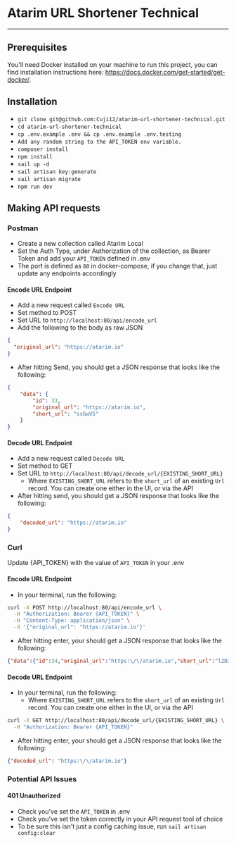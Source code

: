 # Atarim URL Shortener Technical

---

## Prerequisites
You'll need Docker installed on your machine to run this project, you can find installation
instructions here: https://docs.docker.com/get-started/get-docker/.

## Installation
- `git clone git@github.com:Cuji12/atarim-url-shortener-technical.git`
- `cd atarim-url-shortener-technical`
- `cp .env.example .env && cp .env.example .env.testing`
- `Add any random string to the API_TOKEN env variable.`
- `composer install`
- `npm install`
- `sail up -d`
- `sail artisan key:generate`
- `sail artisan migrate`
- `npm run dev`

## Making API requests
### Postman
- Create a new collection called Atarim Local
- Set the Auth Type, under Authorization of the collection, as Bearer Token and add your `API_TOKEN` defined in .env
- The port is defined as `80` in docker-compose, if you change that, just update any endpoints accordingly

#### Encode URL Endpoint
- Add a new request called `Encode URL`
- Set method to POST
- Set URL to `http://localhost:80/api/encode_url`
- Add the following to the body as raw JSON
```JSON
{
  "original_url": "https://atarim.io"
}
```
- After hitting Send, you should get a JSON response that looks like the following:
```JSON
{
    "data": {
        "id": 33,
        "original_url": "https://atarim.io",
        "short_url": "ssGwV5"
    }
}
```
#### Decode URL Endpoint
- Add a new request called `Decode URL`
- Set method to GET
- Set URL to `http://localhost:80/api/decode_url/{EXISTING_SHORT_URL}`
  - Where `EXISTING_SHORT_URL` refers to the `short_url` of an existing `Url` record. You can create one either in the UI, or via the API
- After hitting send, you should get a JSON response that looks like the following:
```JSON
{
    "decoded_url": "https://atarim.io"
}
```
### Curl
Update {API_TOKEN} with the value of `API_TOKEN` in your .env
#### Encode URL Endpoint
- In your terminal, run the following:
```bash
curl -X POST http://localhost:80/api/encode_url \
  -H "Authorization: Bearer {API_TOKEN}" \
  -H "Content-Type: application/json" \
  -d '{"original_url": "https://atarim.io"}'
```
- After hitting enter, your should get a JSON response that looks like the following:
```JSON
{"data":{"id":34,"original_url":"https:\/\/atarim.io","short_url":"l2DIgo"}}
```
#### Decode URL Endpoint
- In your terminal, run the following:
  - Where `EXISTING_SHORT_URL` refers to the `short_url` of an existing `Url` record. You can create one either in the UI, or via the API
```bash
curl -X GET http://localhost:80/api/decode_url/{EXISTING_SHORT_URL} \
  -H "Authorization: Bearer {API_TOKEN}"
```
- After hitting enter, your should get a JSON response that looks like the following:
```JSON
{"decoded_url": "https:\/\/atarim.io"}
```

### Potential API Issues
#### 401 Unauthorized
- Check you've set the `API_TOKEN` in .env
- Check you've set the token correctly in your API request tool of choice
- To be sure this isn't just a config caching issue, run `sail artisan config:clear`

